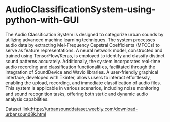 # AudioClassificationSystem-using-python-with-GUI
The Audio Classification System is designed to categorize urban sounds by utilizing advanced machine learning techniques. The system processes audio data by extracting Mel-Frequency Cepstral Coefficients (MFCCs) to serve as feature representations. A neural network model, constructed and trained using TensorFlow/Keras, is employed to identify and classify distinct sound patterns accurately. Additionally, the system incorporates real-time audio recording and classification functionalities, facilitated through the integration of SoundDevice and Wavio libraries. A user-friendly graphical interface, developed with Tkinter, allows users to interact effortlessly, enabling the upload, recording, and immediate classification of audio files. This system is applicable in various scenarios, including noise monitoring and sound recognition tasks, offering both static and dynamic audio analysis capabilities.

Dataset link:https://urbansounddataset.weebly.com/download-urbansound8k.html
